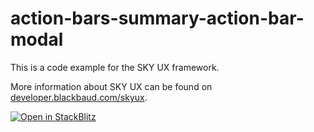# action-bars-summary-action-bar-modal

This is a code example for the SKY UX framework.

More information about SKY UX can be found on [developer.blackbaud.com/skyux](https://developer.blackbaud.com/skyux).

[![Open in StackBlitz](https://developer.stackblitz.com/img/open_in_stackblitz.svg)](https://stackblitz.com/github/blackbaud/skyux-code-examples/tree/main/action-bars/summary-action-bar/modal)
